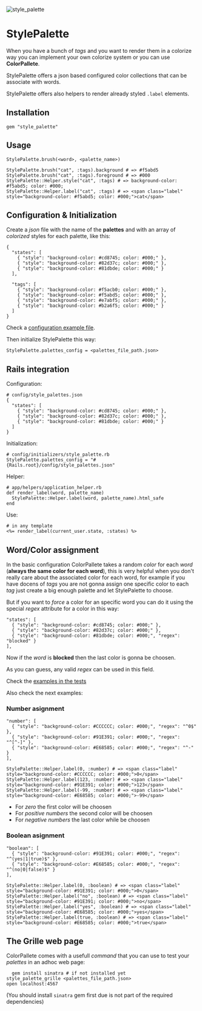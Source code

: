 ![style_palette](https://raw.github.com/fguillen/StylePalette/master/etc/style_palette.png)

# StylePalette

When you have a bunch of _tags_ and you want to render them in a colorize way you can implement your own colorize system or you can use **ColorPallete**.

StylePalette offers a json based configured color collections that can be associate with words.

StylePalette offers also helpers to render already styled `.label` elements.


## Installation

    gem "style_palette"

## Usage

    StylePalette.brush(<word>, <palette_name>)

    StylePalette.brush("cat", :tags).background # => #f5abd5
    StylePalette.brush("cat", :tags).foreground # => #000
    StylePalette::Helper.style("cat", :tags) # => background-color: #f5abd5; color: #000;
    StylePalette::Helper.label("cat", :tags) # => <span class="label" style="background-color: #f5abd5; color: #000;">cat</span>

## Configuration & Initialization

Create a _json_ file with the name of the **palettes** and with an array of _colorized_ styles for each palette, like this:

    {
      "states": [
        { "style": "background-color: #cd8745; color: #000;" },
        { "style": "background-color: #82d37c; color: #000;" },
        { "style": "background-color: #81dbde; color: #000;" }
      ],

      "tags": [
        { "style": "background-color: #f5acb0; color: #000;" },
        { "style": "background-color: #f5abd5; color: #000;" },
        { "style": "background-color: #e7abf5; color: #000;" },
        { "style": "background-color: #b2a6f5; color: #000;" }
      ]
    }

Check a [configuration example file](https://github.com/fguillen/StylePalette/blob/master/etc/style_palettes.example.json).

Then initialize StylePalette this way:

    StylePalette.palettes_config = <palettes_file_path.json>

## Rails integration

Configuration:

    # config/style_palettes.json
    {
      "states": [
        { "style": "background-color: #cd8745; color: #000;" },
        { "style": "background-color: #82d37c; color: #000;" },
        { "style": "background-color: #81dbde; color: #000;" }
      ]
    }

Initialization:

    # config/initializers/style_palette.rb
    StylePalette.palettes_config = "#{Rails.root}/config/style_palettes.json"

Helper:

    # app/helpers/application_helper.rb
    def render_label(word, palette_name)
      StylePalette::Helper.label(word, palette_name).html_safe
    end

Use:

    # in any template
    <%= render_label(current_user.state, :states) %>


## Word/Color assignment

In the basic configuration ColorPallete takes a random _color_ for each _word_ (**always the same color for each word**), this is very helpful when you don't really care about the associated color for each word, for example if you have docens of _tags_ you are not gonna assign one specific color to each _tag_ just create a big enough palette and let StylePalette to choose.

But if you want to _force_ a color for an specific word you can do it using the special _regex_ attribute for a color in this way:

    "states": [
      { "style": "background-color: #cd8745; color: #000;" },
      { "style": "background-color: #82d37c; color: #000;" },
      { "style": "background-color: #81dbde; color: #000;", "regex": "blocked" }
    ],

Now if the _word_ is **blocked** then the last color is gonna be choosen.

As you can guess, any valid _regex_ can be used in this field.

Check the [examples in the tests](https://github.com/fguillen/StylePalette/blob/master/test/style_palette_test.rb)

Also check the next examples:

### Number asignment

	"number": [
	  { "style": "background-color: #CCCCCC; color: #000;", "regex": "^0$" },
	  { "style": "background-color: #91E391; color: #000;", "regex": "^[^-]" },
	  { "style": "background-color: #E68585; color: #000;", "regex": "^-" }
	],

	StylePalette::Helper.label(0, :number) # => <span class="label" style="background-color: #CCCCCC; color: #000;">0</span>
	StylePalette::Helper.label(123, :number) # => <span class="label" style="background-color: #91E391; color: #000;">123</span>
	StylePalette::Helper.label(-99, :number) # => <span class="label" style="background-color: #E68585; color: #000;">-99</span>

* For _zero_ the first color will be choosen
* For _positive numbers_ the second color will be choosen
* For _negative numbers_ the last color while be choosen

### Boolean asignment

	"boolean": [
	  { "style": "background-color: #91E391; color: #000;", "regex": "^(yes|1|true)$" },
	  { "style": "background-color: #E68585; color: #000;", "regex": "^(no|0|false)$" }
	],

	StylePalette::Helper.label(0, :boolean) # => <span class="label" style="background-color: #91E391; color: #000;">0</span>
	StylePalette::Helper.label("no", :boolean) # => <span class="label" style="background-color: #91E391; color: #000;">no</span>
	StylePalette::Helper.label("yes", :boolean) # => <span class="label" style="background-color: #E68585; color: #000;">yes</span>
	StylePalette::Helper.label(true, :boolean) # => <span class="label" style="background-color: #E68585; color: #000;">true</span>


## The Grille web page

ColorPallete comes with a usefull _command_ that you can use to test your _palettes_ in an adhoc web page:

	  gem install sinatra # if not installed yet
    style_palette_grille <palettes_file_path.json>
    open localhost:4567

(You should install `sinatra` gem first due is not part of the required dependencies)




